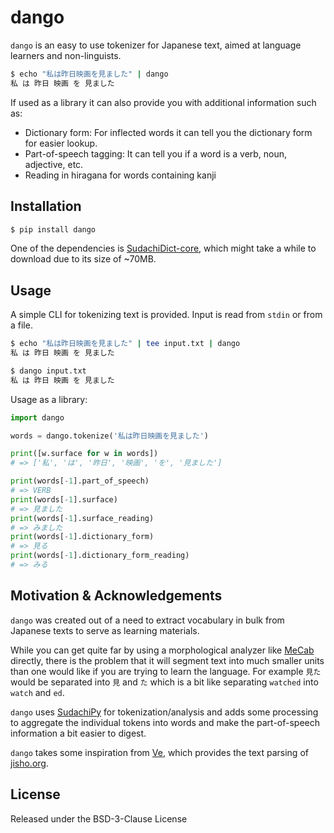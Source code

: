 # dango

`dango` is an easy to use tokenizer for Japanese text, aimed at language learners and non-linguists.

```bash
$ echo "私は昨日映画を見ました" | dango 
私 は 昨日 映画 を 見ました
```

If used as a library it can also provide you with additional information such as:

* Dictionary form: For inflected words it can tell you the dictionary form for easier lookup. 
* Part-of-speech tagging: It can tell you if a word is a verb, noun, adjective, etc.
* Reading in hiragana for words containing kanji

## Installation

```bash
$ pip install dango
```

One of the dependencies is [SudachiDict-core], which might take a while to download due to its size of ~70MB.

## Usage

A simple CLI for tokenizing text is provided. Input is read from `stdin` or from a file.

```bash
$ echo "私は昨日映画を見ました" | tee input.txt | dango
私 は 昨日 映画 を 見ました

$ dango input.txt
私 は 昨日 映画 を 見ました
```

Usage as a library: 

```python
import dango

words = dango.tokenize('私は昨日映画を見ました')

print([w.surface for w in words])
# => ['私', 'は', '昨日', '映画', 'を', '見ました']

print(words[-1].part_of_speech)
# => VERB
print(words[-1].surface)
# => 見ました
print(words[-1].surface_reading)
# => みました
print(words[-1].dictionary_form)
# => 見る
print(words[-1].dictionary_form_reading)
# => みる
```

## Motivation & Acknowledgements

`dango` was created out of a need to extract vocabulary in bulk from Japanese
texts to serve as learning materials.

While you can get quite far by using a morphological analyzer like [MeCab]
directly, there is the problem that it will segment text into much smaller
units than one would like if you are trying to learn the language.
For example `見た` would be separated into `見` and `た` which is a bit like
separating `watched` into `watch` and `ed`.

`dango` uses [SudachiPy] for tokenization/analysis and adds some processing
to aggregate the individual tokens into words and make the part-of-speech
information a bit easier to digest.

`dango` takes some inspiration from [Ve], which provides the text parsing of
[jisho.org].

## License

Released under the BSD-3-Clause License

[MeCab]: https://taku910.github.io/mecab/
[jisho.org]: https://jisho.org/
[Ve]: https://github.com/Kimtaro/ve
[SudachiPy]: https://github.com/WorksApplications/SudachiPy
[SudachiDict-core]: https://pypi.org/project/SudachiDict-core/
